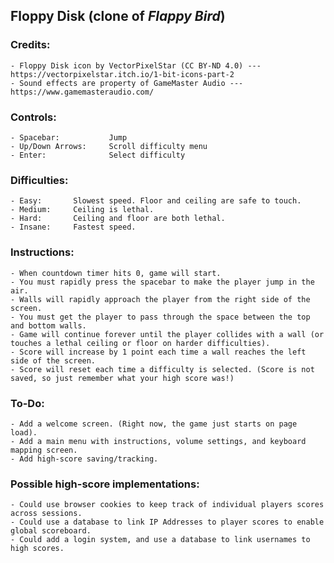 ## Floppy Disk (clone of *Flappy Bird*)

### Credits:
>
	- Floppy Disk icon by VectorPixelStar (CC BY-ND 4.0) --- https://vectorpixelstar.itch.io/1-bit-icons-part-2
	- Sound effects are property of GameMaster Audio --- https://www.gamemasteraudio.com/
>

### Controls:
>
    - Spacebar:           Jump
    - Up/Down Arrows:     Scroll difficulty menu
    - Enter:              Select difficulty
>

### Difficulties:
>
	- Easy:       Slowest speed. Floor and ceiling are safe to touch.
	- Medium:     Ceiling is lethal.
	- Hard:       Ceiling and floor are both lethal.
	- Insane:     Fastest speed.
>

### Instructions:
>
	- When countdown timer hits 0, game will start.
    - You must rapidly press the spacebar to make the player jump in the air.
	- Walls will rapidly approach the player from the right side of the screen.
	- You must get the player to pass through the space between the top and bottom walls.
	- Game will continue forever until the player collides with a wall (or touches a lethal ceiling or floor on harder difficulties).
	- Score will increase by 1 point each time a wall reaches the left side of the screen.
    - Score will reset each time a difficulty is selected. (Score is not saved, so just remember what your high score was!)
>

### To-Do:
>
	- Add a welcome screen. (Right now, the game just starts on page load).
	- Add a main menu with instructions, volume settings, and keyboard mapping screen.
	- Add high-score saving/tracking.
>

### Possible high-score implementations:
>
	- Could use browser cookies to keep track of individual players scores across sessions.
	- Could use a database to link IP Addresses to player scores to enable global scoreboard.
	- Could add a login system, and use a database to link usernames to high scores.
>